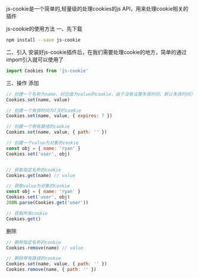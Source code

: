 js-cookie是一个简单的,轻量级的处理cookies的js API，用来处理cookie相关的插件

js-cookie的使用方法
一、先下载

```sh
npm install --save js-cookie
```


二、引入
安装好js-cookie插件后，在我们需要处理cookie的地方，简单的通过import引入就可以使用了

```js
import Cookies from 'js-cookie'
```
三、操作
 添加

```js
// 创建一个名称为name，对应值为value的cookie，由于没有设置失效时间，默认失效时间为该网站关闭时
Cookies.set(name, value)

// 创建一个有效时间为7天的cookie
Cookies.set(name, value, { expires: 7 })

// 创建一个带有路径的cookie
Cookies.set(name, value, { path: '' })
```


```js
// 创建一个value为对象的cookie
const obj = { name: 'ryan' }
Cookies.set('user', obj)


// 获取指定名称的cookie
Cookies.get(name) // value

// 获取value为对象的cookie
const obj = { name: 'ryan' }
Cookies.set('user', obj)
JSON.parse(Cookies.get('user'))

// 获取所有cookie
Cookies.get()
```
删除

```js
// 删除指定名称的cookie
Cookies.remove(name) // value

// 删除带有路径的cookie
Cookies.set(name, value, { path: '' })
Cookies.remove(name, { path: '' })
```

